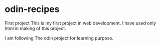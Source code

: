 # odin-recipes
First project
This is my first project in web development. I have used only html in making of this project.


I am following The odin project for learning purpose.